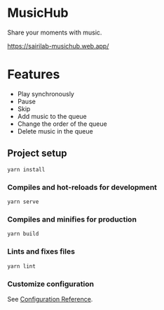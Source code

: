 # MusicHub

Share your moments with music.

https://sairilab-musichub.web.app/

# Features
* Play synchronously
* Pause
* Skip
* Add music to the queue
* Change the order of the queue
* Delete music in the queue

## Project setup

```
yarn install
```

### Compiles and hot-reloads for development

```
yarn serve
```

### Compiles and minifies for production

```
yarn build
```

### Lints and fixes files

```
yarn lint
```

### Customize configuration

See [Configuration Reference](https://cli.vuejs.org/config/).

